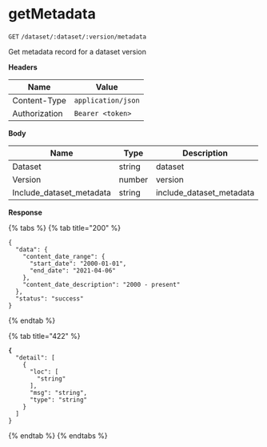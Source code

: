 # getMetadata

`GET` `/dataset/:dataset/:version/metadata`

Get metadata record for a dataset version

**Headers**

| Name          | Value              |
| ------------- | ------------------ |
| Content-Type  | `application/json` |
| Authorization | `Bearer <token>`   |

**Body**

| Name                       | Type   | Description                |
| -------------------------- | ------ | -------------------------- |
| Dataset                    | string | dataset                    |
| Version                    | number | version                    |
| Include\_dataset\_metadata | string | include\_dataset\_metadata |

**Response**

{% tabs %}
{% tab title="200" %}
```
{
  "data": {
    "content_date_range": {
      "start_date": "2000-01-01",
      "end_date": "2021-04-06"
    },
    "content_date_description": "2000 - present"
  },
  "status": "success"
}
```
{% endtab %}

{% tab title="422" %}
<pre><code><strong>{
</strong>  "detail": [
    {
      "loc": [
        "string"
      ],
      "msg": "string",
      "type": "string"
    }
  ]
}
</code></pre>
{% endtab %}
{% endtabs %}
